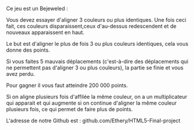 Ce jeu est un Bejeweled :


Vous devez essayer d'aligner 3 couleurs ou plus identiques. Une fois ceci fait, ces couleurs disparaissent,ceux d'au-dessus
redescendent et de nouveaux apparaissent en haut.

Le but est d'aligner le plus de fois 3 ou plus couleurs identiques, cela vous donne des points.

Si vous faites 5 mauvais déplacements (c'est-à-dire des déplacements qui ne permettent pas d'aligner 3 ou plus couleurs), la partie se finie et vous avez perdu.

Pour gagner il vous faut atteindre 200 000 points.

Si on aligne plusieurs fois d'affilée la même couleur, on a un multiplicateur qui apparait et qui augmente si on continue d'aligner la même couleur plusieurs fois, ce qui permet de faire plus de points.


L'adresse de notre Github est : github.com/Ethery/HTML5-Final-project
